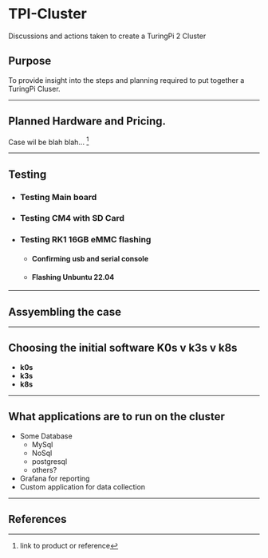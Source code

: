 # TPI-Cluster
Discussions and actions taken to create a TuringPi 2 Cluster

## Purpose

To provide insight into the steps and planning required to put together a TuringPi Cluser.

----

## Planned Hardware and Pricing.

Case wil be blah blah... [^1]

----

## Testing

* ### Testing Main board

* ### Testing CM4 with SD Card

* ### Testing RK1 16GB eMMC flashing
  * #### Confirming usb and serial console
  * #### Flashing Unbuntu 22.04

----

## Assyembling the case



----

## Choosing the initial software K0s v k3s v k8s

* **k0s**
* **k3s**
* **k8s**


----

## What applications are to run on the cluster

* Some Database
  * MySql
  * NoSql
  * postgresql
  * others?
* Grafana for reporting
* Custom application for data collection

----

## References

[^1]: link to product or reference

